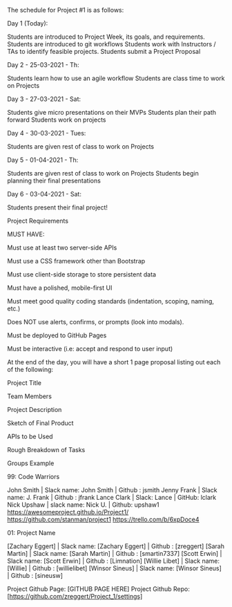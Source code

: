 The schedule for Project #1 is as follows:


Day 1 (Today):

Students are introduced to Project Week, its goals, and requirements.
Students are introduced to git workflows
Students work with Instructors / TAs to identify feasible projects.
Students submit a Project Proposal



Day 2 - 25-03-2021 - Th:

Students learn how to use an agile workflow
Students are class time to work on Projects



Day 3 - 27-03-2021 - Sat:

Students give micro presentations on their MVPs
Students plan their path forward
Students work on projects



Day 4 - 30-03-2021 - Tues:

Students are given rest of class to work on Projects



Day 5 - 01-04-2021 - Th:

Students are given rest of class to work on Projects
Students begin planning their final presentations



Day 6 - 03-04-2021 - Sat:

Students present their final project!





Project Requirements

MUST HAVE:


Must use at least two server-side APIs


Must use a CSS framework other than Bootstrap


Must use client-side storage to store persistent data


Must have a polished, mobile-first UI


Must meet good quality coding standards (indentation, scoping, naming, etc.)


Does NOT use alerts, confirms, or prompts (look into modals).


Must be deployed to GitHub Pages


Must be interactive (i.e: accept and respond to user input)



At the end of the day, you will have a short 1 page proposal listing out each of the following:


Project Title


Team Members


Project Description


Sketch of Final Product


APIs to be Used


Rough Breakdown of Tasks



Groups Example

99: Code Warriors

John Smith | Slack name: John Smith | Github : jsmith
Jenny Frank | Slack name: J. Frank | Github : jfrank
Lance Clark | Slack: Lance | GitHub: lclark
Nick Upshaw | slack name: Nick U. | Github: upshaw1
https://awesomeproject.github.io/Project1/
https://github.com/stanman/project1
https://trello.com/b/6xpDoce4

01: Project Name

[Zachary Eggert] | Slack name: [Zachary Eggert] | Github : [zreggert]
[Sarah Martin] | Slack name: [Sarah Martin] | Github : [smartin7337]
[Scott Erwin] | Slack name: [Scott Erwin] | Github : [Limnation]
[Willie Libet] | Slack name: [Willie] | Github : [willielibet]
[Winsor Sineus] | Slack name: [Winsor Sineus] | Github : [sineusw]

Project Github Page: [GITHUB PAGE HERE]
Project Github Repo: [https://github.com/zreggert/Project_1/settings]